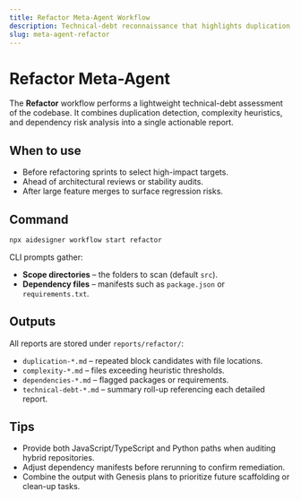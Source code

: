 ```yaml
---
title: Refactor Meta-Agent Workflow
description: Technical-debt reconnaissance that highlights duplication, complexity, and risky dependencies.
slug: meta-agent-refactor
---
```


# Refactor Meta-Agent

The **Refactor** workflow performs a lightweight technical-debt assessment of the codebase. It combines duplication detection, complexity heuristics, and dependency risk analysis into a single actionable report.

## When to use

- Before refactoring sprints to select high-impact targets.
- Ahead of architectural reviews or stability audits.
- After large feature merges to surface regression risks.

## Command

```bash
npx aidesigner workflow start refactor
```

CLI prompts gather:

- **Scope directories** – the folders to scan (default `src`).
- **Dependency files** – manifests such as `package.json` or `requirements.txt`.

## Outputs

All reports are stored under `reports/refactor/`:

- `duplication-*.md` – repeated block candidates with file locations.
- `complexity-*.md` – files exceeding heuristic thresholds.
- `dependencies-*.md` – flagged packages or requirements.
- `technical-debt-*.md` – summary roll-up referencing each detailed report.

## Tips

- Provide both JavaScript/TypeScript and Python paths when auditing hybrid repositories.
- Adjust dependency manifests before rerunning to confirm remediation.
- Combine the output with Genesis plans to prioritize future scaffolding or clean-up tasks.

